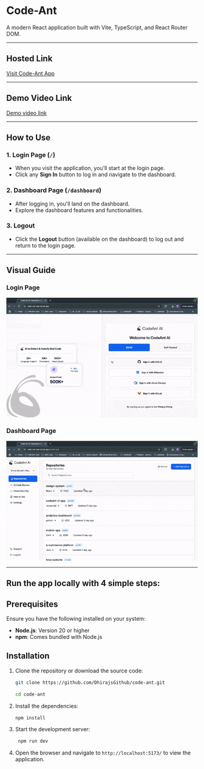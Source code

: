# Code-Ant

A modern React application built with Vite, TypeScript, and React Router DOM.

---

## Hosted Link

[Visit Code-Ant App](https://code-ant-one.vercel.app/)

---
## Demo Video Link
[Demo video link]([https://drive](https://drive.google.com/file/d/1gLjxg05wzpKgQRbZtbQP4IZNCS3frZdc/view?usp=sharing))

---

## How to Use

### 1. Login Page (`/`)
   - When you visit the application, you’ll start at the login page.
   - Click any **Sign In** button to log in and navigate to the dashboard.

### 2. Dashboard Page (`/dashboard`)
   - After logging in, you'll land on the dashboard.
   - Explore the dashboard features and functionalities.

### 3. Logout
   - Click the **Logout** button (available on the dashboard) to log out and return to the login page.

---

## Visual Guide 

### Login Page
![Login Page](./src/assets/images/login-page-video.gif)

### Dashboard Page
![Dashboard Page](./src/assets/images/dashboard-video.gif)

---

## Run the app locally with 4 simple steps:
## Prerequisites

Ensure you have the following installed on your system:

- **Node.js**: Version 20 or higher
- **npm**: Comes bundled with Node.js


## Installation

1. Clone the repository or download the source code:

   ```bash
   git clone https://github.com/DhirajsGithub/code-ant.git
    ```
   ```bash
   cd code-ant
   ```
2. Install the dependencies:
  
   ```bash
   npm install
   ```
3. Start the development server:

   ```bash
    npm run dev
    ```
4. Open the browser and navigate to `http://localhost:5173/` to view the application.


